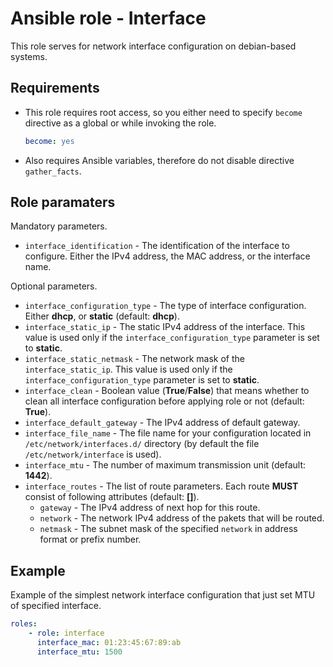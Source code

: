 # Ansible role - Interface

This role serves for network interface configuration on debian-based systems.

## Requirements

* This role requires root access, so you either need to specify `become` directive as a global or while invoking the role.

    ```yml
    become: yes
    ```
    
* Also requires Ansible variables, therefore do not disable directive `gather_facts`.

## Role paramaters

Mandatory parameters.

* `interface_identification` - The identification of the interface to configure. Either the IPv4 address, the MAC address, or the interface name.

Optional parameters.

* `interface_configuration_type` - The type of interface configuration. Either **dhcp**, or **static** (default: **dhcp**).
* `interface_static_ip` - The static IPv4 address of the interface. This value is used only if the `interface_configuration_type` parameter is set to **static**.
* `interface_static_netmask` - The network mask of the `interface_static_ip`. This value is used only if the `interface_configuration_type` parameter is set to **static**.
* `interface_clean` - Boolean value (**True**/**False**) that means whether to clean all interface configuration before applying role or not (default: **True**).
* `interface_default_gateway` - The IPv4 address of default gateway.
* `interface_file_name` - The file name for your configuration located in `/etc/network/interfaces.d/` directory (by default the file `/etc/network/interface` is used).
* `interface_mtu` - The number of maximum transmission unit (default: **1442**).
* `interface_routes` - The list of route parameters. Each route **MUST** consist of following attributes (default: **[]**).
    * `gateway` - The IPv4 address of next hop for this route.
    * `network` - The network IPv4 address of the pakets that will be routed.
    * `netmask` - The subnet mask of the specified `network` in address format or prefix number.

## Example

Example of the simplest network interface configuration that just set MTU of specified interface.

```yml
roles:
    - role: interface
      interface_mac: 01:23:45:67:89:ab
      interface_mtu: 1500
```
